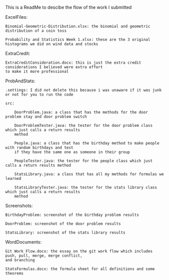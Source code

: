 This is a ReadMe to descibe the flow of the work I submitted

ExcelFiles:

	Binomial-Geometric-Distribution.xlsx: the binomial and geometric distribution of a coin toss
	
	Probability and Statistics Week 1.xlsx: these are the 3 original histograms we did on wind data and stocks
	
ExtraCredit:

	ExtraCreditConsideration.docx: this is just the extra credit considerations I believed were extra effort
	to make it more professional
	
ProbAndStats:

	.settings: I did not delete this because i was unaware if it was junk or not for you to run the code
	
	src:
	
		DoorProblem.java: a class that has the methods for the door problem stay and door problem switch
		
		DoorProblemTester.java: the tester for the door problem class which just calls a return results 
		method
		
		People.java: a class that has the birthday method to make people with random birthdays and test 
		if they have the same one as someone in their group
		
		PeopleTester.java: the tester for the people class which just calls a return results method
		
		StatsLibrary.java: a class that has all my methods for formulas we learned
		
		StatsLibraryTester.java: the tester for the stats library class which just calls a return results 
		method
		
Screenshots:

	BirthdayProblem: screenshot of the birthday problem results
	
	DoorProblem: screenshot of the door problem results
	
	StatsLibrary: screenshot of the stats library results
	
WordDocuments:

	Git Work Flow.docx: the essay on the git work flow which includes push, pull, merge, merge conflict, 
	and branching
	
	StatsFormulas.docx: the formula sheet for all definitions and some theorems

